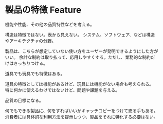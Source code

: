 # 製品の特徴 Feature

機能や性能、その他の品質特性などを考える。

構造は特徴ではない。表から見えない。
システム、ソフトウェア、などは構造やアーキテクチャの分野。

製品は、こちらが想定していない使い方をユーザーが発明できるようにした方がいい。
余計な制約は取り払って、応用しやすくする。ただし、業務的な制約だけはきっちりつける。

道具でも玩具でも特徴はある。

道具の特徴としては機能があるけど、玩具には機能がない場合も考えられる。
特に何かに使えるわけではないけど、問題や課題を与える。

品質の目標になる。

何でもできる製品に、何をすればいいかキャッチコピーをつけて売る手もある。消費者には具体的な利用方法を提示しつつ、製品をそれに特化する必要はない。

